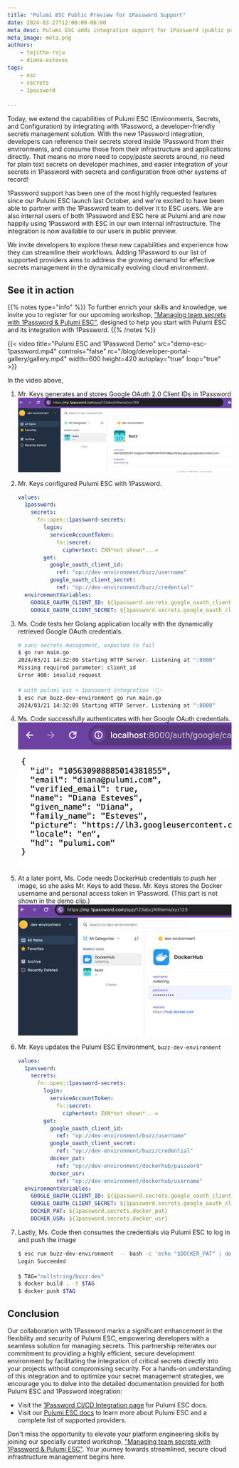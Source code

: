 ```yaml
---
title: "Pulumi ESC Public Preview for 1Password Support"
date: 2024-03-27T12:00:00-06:00
meta_desc: Pulumi ESC adds integration support for 1Password (public preview) to empower developers to work more efficiently and securely using their preferred tooling. 
meta_image: meta.png
authors:
    - tejitha-raju
    - diana-esteves
tags:
    - esc
    - secrets
    - 1password

---
```


Today, we extend the capabilities of Pulumi ESC (Environments, Secrets, and Configuration) by integrating with 1Password, a developer-friendly secrets management solution.  With the new 1Password integration, developers can reference their secrets stored inside 1Password from their environments, and consume those from their infrastructure and applications directly.  That means no more need to copy/paste secrets around, no need for plain text secrets on developer machines, and easier integration of your secrets in 1Password with secrets and configuration from other systems of record!

<!--more-->

1Password support has been one of the most highly requested features since our Pulumi ESC launch last October, and we're excited to have been able to partner with the 1Password team to deliver it to ESC users.  We are also internal users of both 1Password and ESC here at Pulumi and are now happily using 1Password with ESC in our own internal infrastructure. The integration is now available to our users in public preview.

We invite developers to explore these new capabilities and experience how they can streamline their workflows. Adding 1Password to our list of supported providers aims to address the growing demand for effective secrets management in the dynamically evolving cloud environment.

## See it in action

{{% notes type="info" %}}
To further enrich your skills and knowledge, we invite you to register for our upcoming workshop, ["Managing team secrets with 1Password & Pulumi ESC"](https://www.pulumi.com/resources/managing-team-secrets-1password-pulumi-esc/), designed to help you start with Pulumi ESC and its integration with 1Password.
{{% /notes %}}

{{< video title="Pulumi ESC and 1Password Demo" src="demo-esc-1password.mp4" controls="false" rc="/blog/developer-portal-gallery/gallery.mp4" width=600 height=420 autoplay="true" loop="true" >}}

In the video above,  

1. Mr. Keys generates and stores Google OAuth 2.0 Client IDs in 1Password
![Screenshot of OAuth creds stored in 1Password](example-1.png)
2. Mr. Keys configured Pulumi ESC with 1Password.

    ```yaml
    values:
      1password:
        secrets:
          fn::open::1password-secrets:
            login:
              serviceAccountToken:
                fn::secret:
                  ciphertext: ZXN*not shown*...=
            get:
              google_oauth_client_id:
                ref: "op://dev-environment/buzz/username"
              google_oauth_client_secret:
                ref: "op://dev-environment/buzz/credential"
      environmentVariables:
        GOOGLE_OAUTH_CLIENT_ID: ${1password.secrets.google_oauth_client_id}
        GOOGLE_OAUTH_CLIENT_SECRET: ${1password.secrets.google_oauth_client_secret}
    ```

3. Ms. Code tests her Golang application locally with the dynamically retrieved Google OAuth credentials.

    ```bash
    # sans secrets management, expected to fail
    $ go run main.go
    2024/03/21 14:32:09 Starting HTTP Server. Listening at ":8000"
    Missing required parameter: client_id
    Error 400: invalid_request

    # with pulumi esc + 1password integration ✨🔐✨
    $ esc run buzz-dev-environment go run main.go
    2024/03/21 14:32:09 Starting HTTP Server. Listening at ":8000"
    ```

4. Ms. Code successfully authenticates with her Google OAuth credentials.
![Screenshot of successfully obtaining the Google User details](example-2.png)
5. At a later point, Ms. Code needs DockerHub credentials to push her image, so she asks Mr. Keys to add these. Mr. Keys stores the Docker username and personal access token in 1Password. (This part is not shown in the demo clip.)
![Screenshot of DockerHub creds stored in 1Password](example-3.png)
6. Mr. Keys updates the Pulumi ESC Environment, `​​buzz-dev-environment`

    ```yaml
    values:
      1password:
        secrets:
          fn::open::1password-secrets:
            login:
              serviceAccountToken:
                fn::secret:
                  ciphertext: ZXN*not shown*...=
            get:
              google_oauth_client_id:
                ref: "op://dev-environment/buzz/username"
              google_oauth_client_secret:
                ref: "op://dev-environment/buzz/credential"
              docker_pat:
                ref: "op://dev-environment/dockerhub/password"
              docker_usr:
                ref: "op://dev-environment/dockerhub/username"
      environmentVariables:
        GOOGLE_OAUTH_CLIENT_ID: ${1password.secrets.google_oauth_client_id}
        GOOGLE_OAUTH_CLIENT_SECRET: ${1password.secrets.google_oauth_client_secret}
        DOCKER_PAT: ${1password.secrets.docker_pat}
        DOCKER_USR: ${1password.secrets.docker_usr}
    ```

7. Lastly, Ms. Code then consumes the credentials via Pulumi ESC to log in and push the image

    ```bash
    $ esc run buzz-dev-environment  -- bash -c 'echo "$DOCKER_PAT" | docker login -u $DOCKER_USR --password-stdin'
    Login Succeeded

    $ TAG="nullstring/buzz:dev"
    $ docker build . -t $TAG
    $ docker push $TAG
    ```

## Conclusion

Our collaboration with 1Password marks a significant enhancement in the flexibility and security of Pulumi ESC, empowering developers with a seamless solution for managing secrets. This partnership reiterates our commitment to providing a highly efficient, secure development environment by facilitating the integration of critical secrets directly into your projects without compromising security. For a hands-on understanding of this integration and to optimize your secret management strategies, we encourage you to delve into the detailed documentation provided for both Pulumi ESC and 1Password integration:

* Visit the [1Password CI/CD Integration page](https://developer.1password.com/docs/ci-cd/) for Pulumi ESC docs.
* Visit our [Pulumi ESC docs](https://www.pulumi.com/docs/esc/environments/ ) to learn more about Pulumi ESC and a complete list of supported providers.

Don't miss the opportunity to elevate your platform engineering skills by joining our specially curated workshop, ["Managing team secrets with 1Password & Pulumi ESC"](https://www.pulumi.com/resources/managing-team-secrets-1password-pulumi-esc/). Your journey towards streamlined, secure cloud infrastructure management begins here.
